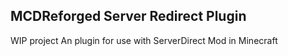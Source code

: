 MCDReforged Server Redirect Plugin
---------
WIP project
An plugin for use with ServerDirect Mod in Minecraft
